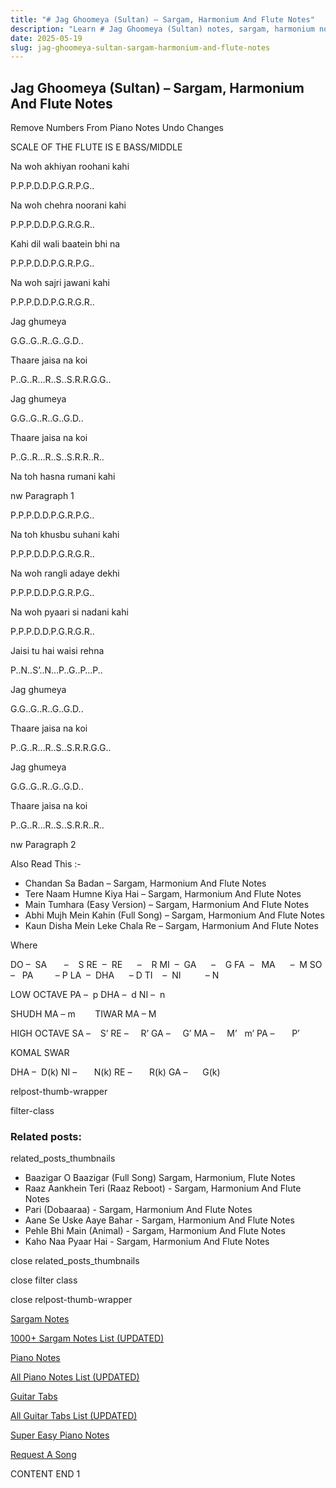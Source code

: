 ```yaml
---
title: "# Jag Ghoomeya (Sultan) – Sargam, Harmonium And Flute Notes"
description: "Learn # Jag Ghoomeya (Sultan) notes, sargam, harmonium notations and flute notes. Easy step-by-step tutorial for beginners."
date: 2025-05-19
slug: jag-ghoomeya-sultan-sargam-harmonium-and-flute-notes
---
```


## Jag Ghoomeya (Sultan) – Sargam, Harmonium And Flute Notes

Remove Numbers From Piano Notes
Undo Changes

SCALE OF THE FLUTE IS E BASS/MIDDLE

Na woh akhiyan roohani kahi

P.P.P.D.D.P.G.R.P.G..

Na woh chehra noorani kahi

P.P.P.D.D.P.G.R.G.R..

Kahi dil wali baatein bhi na

P.P.P.D.D.P.G.R.P.G..

Na woh sajri jawani kahi

P.P.P.D.D.P.G.R.G.R..

Jag ghumeya

G.G..G..R..G..G.D..

Thaare jaisa na koi

P..G..R…R..S..S.R.R.G.G..

Jag ghumeya

G.G..G..R..G..G.D..

Thaare jaisa na koi

P..G..R…R..S..S.R.R..R..

Na toh hasna rumani kahi

nw Paragraph 1

P.P.P.D.D.P.G.R.P.G..

Na toh khusbu suhani kahi

P.P.P.D.D.P.G.R.G.R..

Na woh rangli adaye dekhi

P.P.P.D.D.P.G.R.P.G..

Na woh pyaari si nadani kahi

P.P.P.D.D.P.G.R.G.R..

Jaisi tu hai waisi rehna

P..N..S’..N…P..G..P…P..

Jag ghumeya

G.G..G..R..G..G.D..

Thaare jaisa na koi

P..G..R…R..S..S.R.R.G.G..

Jag ghumeya

G.G..G..R..G..G.D..

Thaare jaisa na koi

P..G..R…R..S..S.R.R..R..

nw Paragraph 2

Also Read This :-

* Chandan Sa Badan – Sargam, Harmonium And Flute Notes
* Tere Naam Humne Kiya Hai – Sargam, Harmonium And Flute Notes
* Main Tumhara (Easy Version) – Sargam, Harmonium And Flute Notes
* Abhi Mujh Mein Kahin (Full Song) – Sargam, Harmonium And Flute Notes
* Kaun Disha Mein Leke Chala Re – Sargam, Harmonium And Flute Notes

Where

DO –  SA       –    S
RE  –  RE      –    R
MI  –  GA      –    G
FA  –   MA      –  M
SO  –   PA         – P
LA  –  DHA      – D
TI    –  NI          – N

LOW OCTAVE
PA –  p
DHA –  d
NI –  n

SHUDH MA – m        TIWAR MA – M

HIGH OCTAVE
SA –    S’
RE –     R’
GA –     G’
MA –     M’   m’
PA –       P’

KOMAL SWAR

DHA –  D(k)
NI –       N(k)
RE –       R(k)
GA –      G(k)

relpost-thumb-wrapper

filter-class

### Related posts:

related_posts_thumbnails

* Baazigar O Baazigar (Full Song) Sargam, Harmonium, Flute Notes
* Raaz Aankhein Teri (Raaz Reboot) - Sargam, Harmonium And Flute Notes
* Pari (Dobaaraa) - Sargam, Harmonium And Flute Notes
* Aane Se Uske Aaye Bahar - Sargam, Harmonium And Flute Notes
* Pehle Bhi Main (Animal) - Sargam, Harmonium And Flute Notes
* Kaho Naa Pyaar Hai - Sargam, Harmonium And Flute Notes

close related_posts_thumbnails

close filter class

close relpost-thumb-wrapper

[Sargam Notes](https://www.notationsworld.com/sargam-notes.html)

[1000+ Sargam Notes List (UPDATED)](https://www.notationsworld.com/all-songs-list-sargam-notes.html)

[Piano Notes](https://www.notationsworld.com/piano-notes.html)

[All Piano Notes List (UPDATED)](https://www.notationsworld.com/all-songs-list-piano-notes.html)

[Guitar Tabs](https://www.notationsworld.com/guitar-tabs.html)

[All Guitar Tabs List (UPDATED)](https://www.notationsworld.com/all-songs-list-guitar-tabs.html)

[Super Easy Piano Notes](https://studywall.in/)

[Request A Song](https://www.notationsworld.com/request-a-song.html)

CONTENT END 1

